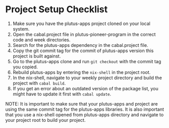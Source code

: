 # Project Setup Checklist

1. Make sure you have the plutus-apps project cloned on your local system.
2. Open the cabal.project file in plutus-pioneer-program in the correct code and week directories.
3. Search for the plutus-apps dependency in the cabal.project file.
4. Copy the git commit tag for the commit of plutus-apps version this project is built against.
5. Go to the plutus-apps clone and run `git checkout` with the commit tag you copied.
6. Rebuild plutus-apps by entering the `nix-shell` in the project root.
7. In the nix-shell, navigate to your weekly project directory and build the project with `cabal build`.
8. If you get an error about an outdated version of the package list, you might have to update it first with `cabal update`.

NOTE: It is important to make sure that your plutus-apps and project are using the same commit tag for the plutus-apps libraries. It is also important that you use a nix-shell opened from plutus-apps directory and navigate to your project root to build your project.

